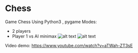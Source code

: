 # Chess
Game Chess Using Python3 , pygame
Modes:
- 2 players
- Player 1 vs AI minimax 
![alt text](https://github.com/toancqb/Chess/blob/master/img/menu.png?raw=true)
![alt text](https://github.com/toancqb/Chess/blob/master/img/chess_demo.png?raw=true)

Video demo:
https://www.youtube.com/watch?v=aTWah-ZT3sE
